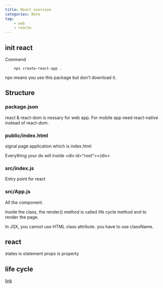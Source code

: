 ```yaml
---
title: React overview
categories: Note
tag:
    - web
    - reacte
---
```


## init react

Commend

```
    npx create-react-app .
```

npx means you use this package but don't download it.


## Structure

### package.json

react & react-dom is nessary for web app. For mobile app need react-native instead of react-dom.

### public/index.html

signal page application which is index.html

Everything your do will inside \<div id="root"\>\</div\>

### src/index.js

Entry point for react

### src/App.js

All the component.

Inside the class, the render() method is called life cycle method and to render the page.

In JSX, you cannot use HTML class attribute. you have to use className.

## react

states is statement
props is property

## life cycle 

[link](https://www.jianshu.com/p/ce5451287f1c)